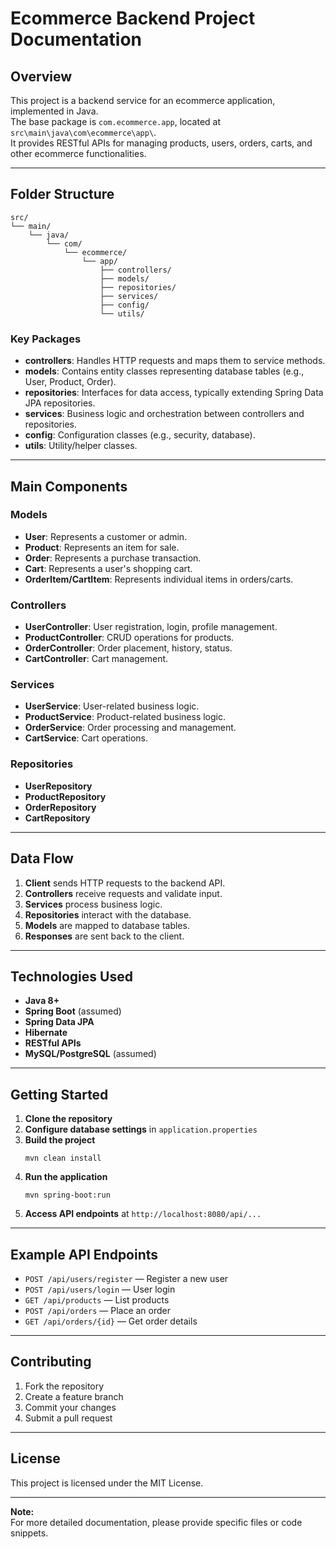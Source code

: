 # Ecommerce Backend Project Documentation

## Overview

This project is a backend service for an ecommerce application, implemented in Java.  
The base package is `com.ecommerce.app`, located at `src\main\java\com\ecommerce\app\`.  
It provides RESTful APIs for managing products, users, orders, carts, and other ecommerce functionalities.

---

## Folder Structure

```
src/
└── main/
    └── java/
        └── com/
            └── ecommerce/
                └── app/
                    ├── controllers/
                    ├── models/
                    ├── repositories/
                    ├── services/
                    ├── config/
                    └── utils/
```

### Key Packages

- **controllers**: Handles HTTP requests and maps them to service methods.
- **models**: Contains entity classes representing database tables (e.g., User, Product, Order).
- **repositories**: Interfaces for data access, typically extending Spring Data JPA repositories.
- **services**: Business logic and orchestration between controllers and repositories.
- **config**: Configuration classes (e.g., security, database).
- **utils**: Utility/helper classes.

---

## Main Components

### Models

- **User**: Represents a customer or admin.
- **Product**: Represents an item for sale.
- **Order**: Represents a purchase transaction.
- **Cart**: Represents a user's shopping cart.
- **OrderItem/CartItem**: Represents individual items in orders/carts.

### Controllers

- **UserController**: User registration, login, profile management.
- **ProductController**: CRUD operations for products.
- **OrderController**: Order placement, history, status.
- **CartController**: Cart management.

### Services

- **UserService**: User-related business logic.
- **ProductService**: Product-related business logic.
- **OrderService**: Order processing and management.
- **CartService**: Cart operations.

### Repositories

- **UserRepository**
- **ProductRepository**
- **OrderRepository**
- **CartRepository**

---

## Data Flow

1. **Client** sends HTTP requests to the backend API.
2. **Controllers** receive requests and validate input.
3. **Services** process business logic.
4. **Repositories** interact with the database.
5. **Models** are mapped to database tables.
6. **Responses** are sent back to the client.

---

## Technologies Used

- **Java 8+**
- **Spring Boot** (assumed)
- **Spring Data JPA**
- **Hibernate**
- **RESTful APIs**
- **MySQL/PostgreSQL** (assumed)

---

## Getting Started

1. **Clone the repository**
2. **Configure database settings** in `application.properties`
3. **Build the project**  
   ```
   mvn clean install
   ```
4. **Run the application**  
   ```
   mvn spring-boot:run
   ```
5. **Access API endpoints** at `http://localhost:8080/api/...`

---

## Example API Endpoints

- `POST /api/users/register` — Register a new user
- `POST /api/users/login` — User login
- `GET /api/products` — List products
- `POST /api/orders` — Place an order
- `GET /api/orders/{id}` — Get order details

---

## Contributing

1. Fork the repository
2. Create a feature branch
3. Commit your changes
4. Submit a pull request

---

## License

This project is licensed under the MIT License.

---

**Note:**  
For more detailed documentation, please provide specific files or code snippets.